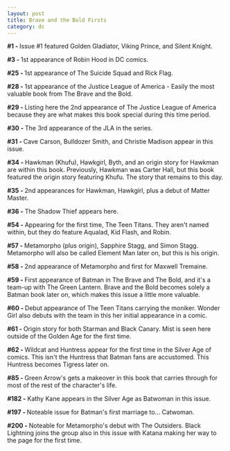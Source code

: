 ```yaml
---
layout: post
title: Brave and the Bold Firsts 
category: dc
---
```



<strong>#1 - </strong>Issue #1 featured Golden Gladiator, Viking Prince, and Silent Knight.

<strong>#3 - </strong>1st appearance of Robin Hood in DC comics.

<strong>#25 - </strong>1st appearance of The Suicide Squad and Rick Flag.

<strong>#28 - </strong>1st appearance of the Justice League of America - Easily the most valuable book from The Brave and the Bold.

<strong>#29 - </strong>Listing here the 2nd appearance of The Justice League of America because they are what makes this book special during this time period.

<strong>#30 - </strong>The 3rd appearance of the JLA in the series.

<strong>#31 - </strong>Cave Carson, Bulldozer Smith, and Christie Madison appear in this issue.

<strong>#34 - </strong>Hawkman (Khufu), Hawkgirl, Byth, and an origin story for Hawkman are within this book.  Previously, Hawkman was Carter Hall, but this book featured the origin story featuring Khufu.  The story that remains to this day.

<strong>#35 - </strong>2nd appearances for Hawkman, Hawkgirl, plus a debut of Matter Master.

<strong>#36 - </strong>The Shadow Thief appears here.

<strong>#54 - </strong>Appearing for the first time, The Teen Titans.  They aren't named within, but they do feature Aqualad, Kid Flash, and Robin.

<strong>#57 - </strong>Metamorpho (plus origin), Sapphire Stagg, and Simon Stagg.  Metamorpho will also be called Element Man later on, but this is his origin.

<strong>#58 - </strong>2nd appearance of Metamorpho and first for Maxwell Tremaine.

<strong>#59 - </strong>First appearance of Batman in The Brave and The Bold, and it's a team-up with The Green Lantern.  Brave and the Bold becomes solely a Batman book later on, which makes this issue a little more valuable.

<strong>#60 - </strong>Debut appearance of The Teen Titans carrying the moniker.  Wonder Girl also debuts with the team in this her initial appearance in a comic.

<strong>#61 - </strong>Origin story for both Starman and Black Canary.  Mist is seen here outside of the Golden Age for the first time.

<strong>#62 - </strong>Wildcat and Huntress appear for the first time in the Silver Age of comics.  This isn't the Huntress that Batman fans are accustomed.  This Huntress becomes Tigress later on.

<strong>#85 - </strong>Green Arrow's gets a makeover in this book that carries through for most of the rest of the character's life.

<strong>#182 - </strong>Kathy Kane appears in the Silver Age as Batwoman in this issue.

<strong>#197 - </strong>Noteable issue for Batman's first marriage to... Catwoman.

<strong>#200 - </strong>Noteable for Metamorpho's debut with The Outsiders.  Black Lightning joins the group also in this issue with Katana making her way to the page for the first time.

